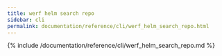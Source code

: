 ```yaml
---
title: werf helm search repo
sidebar: cli
permalink: documentation/reference/cli/werf_helm_search_repo.html
---
```


{% include /documentation/reference/cli/werf_helm_search_repo.md %}
